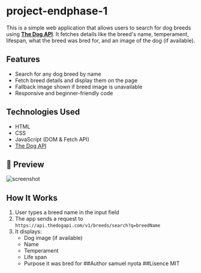 # project-endphase-1

This is a simple web application that allows users to search for dog breeds using **[The Dog API](https://thedogapi.com/)**. It fetches details like the breed's name, temperament, lifespan, what the breed was bred for, and an image of the dog (if available).

## Features

- Search for any dog breed by name
- Fetch breed details and display them on the page
- Fallback image shown if breed image is unavailable
- Responsive and beginner-friendly code

##  Technologies Used

- HTML
- CSS
- JavaScript (DOM & Fetch API)
- [The Dog API](https://api.thedogapi.com/v1)

## 📸 Preview

![screenshot](https://via.placeholder.com/800x400?text=Preview+Coming+Soon)

## How It Works

1. User types a breed name in the input field
2. The app sends a request to `https://api.thedogapi.com/v1/breeds/search?q=breedName`
3. It displays:
   - Dog image (if available)
   - Name
   - Temperament
   - Life span
   - Purpose it was bred for
##Author
   samuel nyota
##Lisence
  MIT


